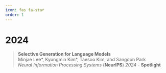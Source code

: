 ```yaml
---
icon: fas fa-star
order: 1
---
```


# 2024
> <i class="fa-sm fas fa-star fa-flip"></i>
> **Selective Generation for Language Models**<br>
> Minjae Lee\*, Kyungmin Kim\*, Taesoo Kim, and Sangdon Park<br>
> *Neural Information Processing Systems* (**NeurIPS**) *2024* - **Spotlight**